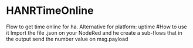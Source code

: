 # HANRTimeOnline
Flow to get time online for ha. Alternative for platform: uptime
#How to use it
Import the file .json on your NodeRed and he create a sub-flows that in the output send the number value on msg.payload
